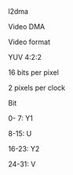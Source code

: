 l2dma

Video DMA 


Video format

YUV 4:2:2

16 bits per pixel

2 pixels per clock


Bit

 0- 7: Y1
 
 8-15: U
 
16-23: Y2

24-31: V




